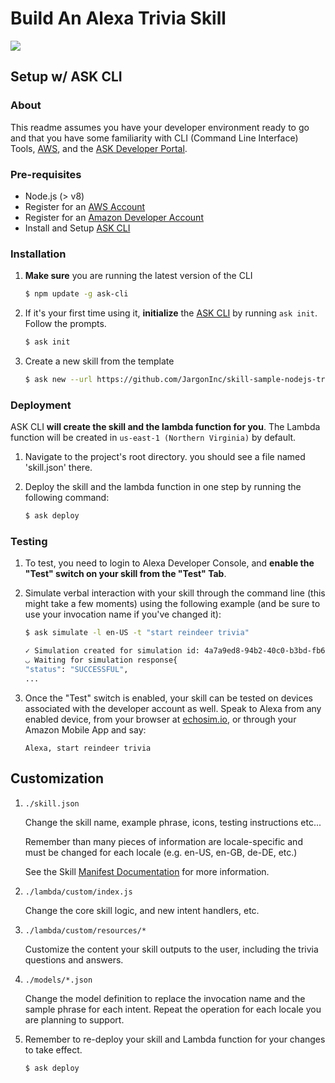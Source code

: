 # Build An Alexa Trivia Skill
<img src="https://m.media-amazon.com/images/G/01/mobile-apps/dex/alexa/alexa-skills-kit/tutorials/quiz-game/header._TTH_.png" />

## Setup w/ ASK CLI

### About
This readme assumes you have your developer environment ready to go and that you have some familiarity with CLI (Command Line Interface) Tools, [AWS](https://aws.amazon.com/), and the [ASK Developer Portal](https://developer.amazon.com/alexa-skills-kit).

### Pre-requisites

* Node.js (> v8)
* Register for an [AWS Account](https://aws.amazon.com/)
* Register for an [Amazon Developer Account](https://developer.amazon.com?&sc_category=Owned&sc_channel=RD&sc_campaign=Evangelism2018&sc_publisher=github&sc_content=Content&sc_detail=trivia-nodejs-V2_CLI-1&sc_funnel=Convert&sc_country=WW&sc_medium=Owned_RD_Evangelism2018_github_Content_trivia-nodejs-V2_CLI-1_Convert_WW_beginnersdevs&sc_segment=beginnersdevs)
* Install and Setup [ASK CLI](https://developer.amazon.com/docs/smapi/quick-start-alexa-skills-kit-command-line-interface.html?&sc_category=Owned&sc_channel=RD&sc_campaign=Evangelism2018&sc_publisher=github&sc_content=Content&sc_detail=trivia-nodejs-V2_CLI-1&sc_funnel=Convert&sc_country=WW&sc_medium=Owned_RD_Evangelism2018_github_Content_trivia-nodejs-V2_CLI-1_Convert_WW_beginnersdevs&sc_segment=beginnersdevs)

### Installation
1. **Make sure** you are running the latest version of the CLI

   ```bash
   $ npm update -g ask-cli
   ```

2. If it's your first time using it, **initialize** the [ASK CLI](https://developer.amazon.com/docs/smapi/quick-start-alexa-skills-kit-command-line-interface.html) by running `ask init`. Follow the prompts.

   ```bash
   $ ask init
   ```

3. Create a new skill from the template

   ``` bash
   $ ask new --url https://github.com/JargonInc/skill-sample-nodejs-trivia.git
   ```

### Deployment

ASK CLI **will create the skill and the lambda function for you**. The Lambda function will be created in ```us-east-1 (Northern Virginia)``` by default.

1. Navigate to the project's root directory. you should see a file named 'skill.json' there.

2. Deploy the skill and the lambda function in one step by running the following command:

   ```bash
   $ ask deploy
   ```

### Testing

1. To test, you need to login to Alexa Developer Console, and **enable the "Test" switch on your skill from the "Test" Tab**.

2. Simulate verbal interaction with your skill through the command line (this might take a few moments) using the following example (and be sure to use your invocation name if you've changed it):

   ```bash
   $ ask simulate -l en-US -t "start reindeer trivia"

   ✓ Simulation created for simulation id: 4a7a9ed8-94b2-40c0-b3bd-fb63d9887fa7
   ◡ Waiting for simulation response{
   "status": "SUCCESSFUL",
   ...
   ```

3. Once the "Test" switch is enabled, your skill can be tested on devices associated with the developer account as well. Speak to Alexa from any enabled device, from your browser at [echosim.io](https://echosim.io/welcome), or through your Amazon Mobile App and say:

   ```text
   Alexa, start reindeer trivia
   ```

## Customization

1. ```./skill.json```

   Change the skill name, example phrase, icons, testing instructions etc...

   Remember than many pieces of information are locale-specific and must be changed for each locale (e.g. en-US, en-GB, de-DE, etc.)

   See the Skill [Manifest Documentation](https://developer.amazon.com/docs/smapi/skill-manifest.html) for more information.

2. ```./lambda/custom/index.js```

   Change the core skill logic, and new intent handlers, etc.

3. ```./lambda/custom/resources/*```

   Customize the content your skill outputs to the user, including the trivia questions and answers.

4. ```./models/*.json```

   Change the model definition to replace the invocation name and the sample phrase for each intent. Repeat the operation for each locale you are planning to support.

5. Remember to re-deploy your skill and Lambda function for your changes to take effect.

   ```bash
   $ ask deploy
   ```

